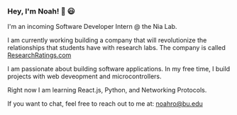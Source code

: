 ### Hey, I'm Noah! 👋 😃

I'm an incoming Software Developer Intern @ the Nia Lab. 

I am currently working building a company that will revolutionize the relationships that students have with research labs. The company is called  [ResearchRatings.com](https://storied-syrniki-9241c1.netlify.app/)

I am passionate about building software applications. In my free time, I build projects with web deveopment and microcontrollers.

Right now I am learning React.js, Python, and Networking Protocols.

If you want to chat, feel free to reach out to me at: noahro@bu.edu
